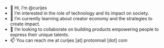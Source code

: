 - 👋 Hi, I’m @curijes
- 👀 I’m interested in the role of technology and its impact on society.
- 🌱 I’m currently learning about creator economy and the strategies to create impact.
- 💞️ I’m looking to collaborate on building products empowering people to express their unique talents.
- 📫 You can reach me at curijes [at] protonmail [dot] com

<!---
curijes/curijes is a ✨ special ✨ repository because its `README.md` (this file) appears on your GitHub profile.
You can click the Preview link to take a look at your changes.
--->

